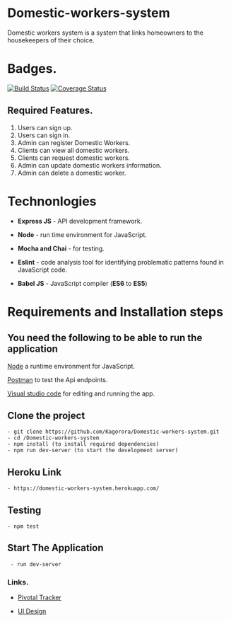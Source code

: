# Domestic-workers-system
Domestic workers system is a system that links homeowners to the housekeepers of their choice.
# Badges.

[![Build Status](https://travis-ci.org/Kagorora/Domestic-workers-system.svg?branch=develop)](https://travis-ci.org/Kagorora/Domestic-workers-system)
[![Coverage Status](https://coveralls.io/repos/github/Kagorora/Domestic-workers-system/badge.png?branch=develop)](https://coveralls.io/github/Kagorora/Domestic-workers-system?branch=develop)


## Required Features.

1. Users can sign up.
2. Users can sign in.
3. Admin can register Domestic Workers.
4. Clients can view all domestic workers.
5. Clients can request domestic workers.
6. Admin can update domestic workers information. 
7. Admin can delete a domestic worker. 

# **Technonlogies**

- **Express JS** - API development framework.

- **Node** - run time environment for JavaScript.
- **Mocha and Chai** - for testing.
- **Eslint** - code analysis tool for identifying problematic patterns found in JavaScript code.
- **Babel JS** - JavaScript compiler (**ES6** to **ES5**)

# **Requirements and Installation steps**

## **You need the following to be able to run the application**

[Node](https://nodejs.org/en/download/) a runtime environment for JavaScript.

[Postman](https://www.getpostman.com/downloads/) to test the Api endpoints.

[Visual studio code](https://code.visualstudio.com/download) for editing and running the app.

## **Clone the project**

    - git clone https://github.com/Kagorora/Domestic-workers-system.git
    - cd /Domestic-workers-system
    - npm install (to install required dependencies)
    - npm run dev-server (to start the development server)

## **Heroku Link**

    - https://domestic-workers-system.herokuapp.com/


## **Testing**

    - npm test

## **Start The Application**

     - run dev-server

### Links.

- [Pivotal Tracker](https://www.pivotaltracker.com/n/projects/2430736)


- [UI Design](https://xd.adobe.com/view/9e69f448-3b2a-4030-5aa7-22c5a1d2c8f9-e858/)

